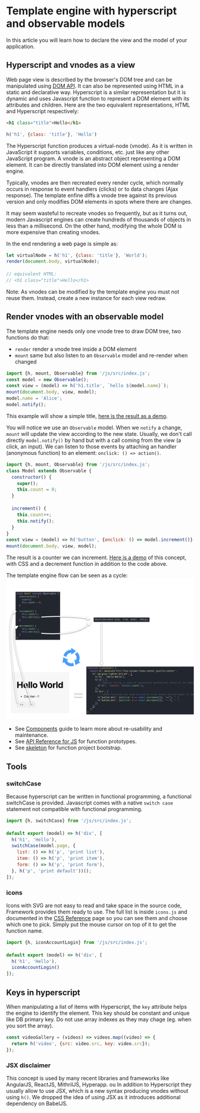 # Template engine with hyperscript and observable models

In this article you will learn how to declare the view and the model of your application.

## Hyperscript and vnodes as a view

Web page view is described by the browser's DOM tree and can be manipulated using [DOM API](https://developer.mozilla.org/en-US/docs/Web/API/Document_Object_Model). It can also be represented using HTML in a static and declarative way. Hyperscript is a similar representation but it is dynamic and uses Javascript function to represent a DOM element with its attributes and children.
Here are the two equivalent representations, HTML and Hyperscript respectively:

```html
<h1 class="title">Hello</h1>
```

```js
h('h1', {class: 'title'}, 'Hello')
```

The Hyperscript function produces a virtual-node (vnode). As it is written in JavaScript it supports variables, conditions, etc. just like any other JavaScript program. A vnode is an abstract object representing a DOM element. It can be directly translated into DOM element using a render engine.

Typically, vnodes are then recreated every render cycle, which normally occurs in response to event handlers (clicks) or to data changes (Ajax response). The template enfine diffs a vnode tree against its previous version and only modifies DOM elements in spots where there are changes.

It may seem wasteful to recreate vnodes so frequently, but as it turns out, modern Javascript engines can create hundreds of thousands of objects in less than a millisecond. On the other hand, modifying the whole DOM is more expensive than creating vnodes.

In the end rendering a web page is simple as:

```js
let virtualNode = h('h1', {class: 'title'}, 'World');
render(document.body, virtualNode);

// equivalent HTML:
// <h1 class="title">Hello</h1>
```

Note: As vnodes can be modified by the template engine you must not reuse them. Instead, create a new instance for each view redraw.

## Render vnodes with an observable model

The template engine needs only one vnode tree to draw DOM tree, two functions do that:
- `render` render a vnode tree inside a DOM element
- `mount` same but also listen to an `Observable` model and re-render when changed

```js
import {h, mount, Observable} from '/js/src/index.js';
const model = new Observable();
const view = (model) => h('h1.title', `hello ${model.name}`);
mount(document.body, view, model);
model.name = 'Alice';
model.notify();
```

This example will show a simple title, [here is the result as a demo](http://jsfiddle.net/vkosmala/dskb92co/).

You will notice we use an `Observable` model. When we `notify` a change, `mount` will update the view according to the new state.
Usually, we don't call directly `model.notify()` by hand but with a call coming from the view (a click, an input).
We can listen to those events by attaching an handler (anonymous function) to an element: `onclick: () => action()`.

```js
import {h, mount, Observable} from '/js/src/index.js';
class Model extends Observable {
  constructor() {
    super();
    this.count = 0;
  }

  increment() {
    this.count++;
    this.notify();
  }
}
const view = (model) => h('button', {onclick: () => model.increment()}, `${this.count} ++`);
mount(document.body, view, model);
```

The result is a counter we can increment.
[Here is a demo](http://jsfiddle.net/vkosmala/0ouLtv7r/) of this concept, with CSS and a decrement function in addition to the code above.

The template engine flow can be seen as a cycle:
![Cycle](../images/cycle.jpeg)

- See [Components](components.md) guide to learn more about re-usability and maintenance.
- See [API Reference for JS](../reference/frontend-api.md#module_renderer..h) for function prototypes.
- See [skeleton](../skeleton/) for function project bootstrap.

## Tools

### switchCase

Because hyperscript can be written in functional programming, a functional switchCase is provided. Javascript comes with a native `switch case` statement not compatible with functional programming.

```js
import {h, switchCase} from '/js/src/index.js';

default export (model) => h('div', [
  h('h1', 'Hello'),
  switchCase(model.page, {
    list: () => h('p', 'print list'),
    item: () => h('p', 'print item'),
    form: () => h('p', 'print form'),
  }, h('p', 'print default'))();
]);
```

### icons

Icons with SVG are not easy to read and take space in the source code, Framework provides them ready to use. The full list is inside `icons.js` and documented in the [CSS Reference](https://aliceo2group.github.io/WebUi/Framework/docs/reference/frontend-css.html#icons) page so you can see them and choose which one to pick. Simply put the mouse cursor on top of it to get the function name.

```js
import {h, iconAccountLogin} from '/js/src/index.js';

default export (model) => h('div', [
  h('h1', 'Hello'),
  iconAccountLogin()
]);
```

## Keys in hyperscript

When manipulating a list of items with Hyperscript, the `key` attribute helps the engine to identify the element. This key should be constant and unique like DB primary key. Do not use array indexes as they may chage (eg. when you sort the array).
```js
const videoGallery = (videos) => videos.map((video) => {
  return h('video', {src: video.src, key: video.src});
});

```

### JSX disclaimer

This concept is used by many recent libraries and frameworks like AngularJS, ReactJS, MithrilJS, Hyperapp. ou In addition to Hyperscript they usually allow to use JSX, which is a new syntax producing vnodes without using `h()`. We dropped the idea of using JSX as it introduces additional dependency on BabelJS.
